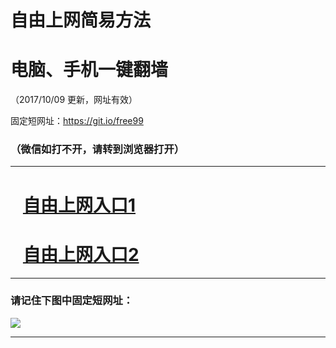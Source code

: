 ﻿# 自由上网简易方法

# 电脑、手机一键翻墙

（2017/10/09 更新，网址有效）

固定短网址：https://git.io/free99

### （微信如打不开，请转到浏览器打开）


***





# &nbsp;&nbsp; <a href="http://ft2159832501.fwq-tz-1001.info/fwqtz01.html?t=100900113933 " target="_blank">自由上网入口1</a>
# &nbsp;&nbsp; <a href="http://ft2811718512.fwq-tz-1002.info/fwqtz02.html?t=10090014446 " target="_blank">自由上网入口2</a>
***

### 请记住下图中固定短网址：

<img src="https://s3-us-west-2.amazonaws.com/fwq-1001/yjfq-20170905okok.png" /> 


***

